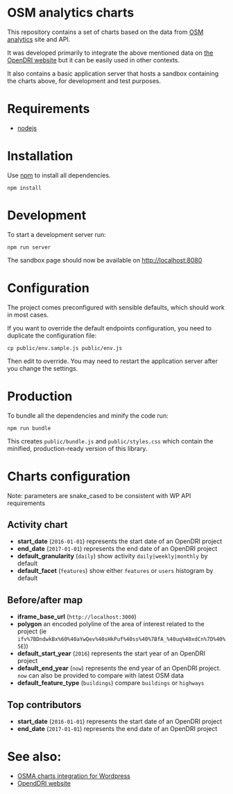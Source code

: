 # OSM analytics charts

This repository contains a set of charts based on the data from [OSM analytics](http://osm-analytics.org) site and API.

It was developed primarily to integrate the above mentioned data on [the OpenDRI website](https://opendri.org) but it can be easily used in other contexts.

It also contains a basic application server that hosts a sandbox containing the charts above, for development and test purposes.

# Requirements

- [nodejs](https://nodejs.org/en/)

# Installation

Use [npm](https://www.npmjs.com/) to install all dependencies.

```
npm install
```

# Development

To start a development server run:

```
npm run server
```

The sandbox page should now be available on [http://localhost:8080](http://localhost:8080)

# Configuration

The project comes preconfigured with sensible defaults, which should work in most cases. 

If you want to override the default endpoints configuration, you need to duplicate the configuration file:

```
cp public/env.sample.js public/env.js
```

Then edit to override. You may need to restart the application server after you change the settings.

# Production

To bundle all the dependencies and minify the code run:

```
npm run bundle
```

This creates `public/bundle.js` and `public/styles.css` which contain the minified, production-ready version of this library.


# Charts configuration

Note: parameters are snake_cased to be consistent with WP API requirements

## Activity chart

- __start_date__ (`2016-01-01`) represents the start date of an OpenDRI project
- __end_date__ (`2017-01-01`) represents the end date of an OpenDRI project
- __default_granularity__ (`daily`) show activity `daily|weekly|monthly` by default
- __default_facet__ (`features`) show either `features` or `users` histogram by default

## Before/after map

- __iframe_base_url__ (`http://localhost:3000`) 
- __polygon__ an encoded polyline of the area of interest related to the project (ie `ifv%7BDndwkBx%60%40aYwQev%40sHkPuf%40ss%40%7BfA_%40uq%40xdCn%7D%40%5E`))
- __default_start_year__ (`2016`) represents the start year of an OpenDRI project
- __default_end_year__ (`now`) represents the end year of an OpenDRI project. `now` can also be provided to compare with latest OSM data
- __default_feature_type__ (`buildings`) compare `buildings` or `highways`

## Top contributors

- __start_date__ (`2016-01-01`) represents the start date of an OpenDRI project
- __end_date__ (`2017-01-01`) represents the end date of an OpenDRI project

# See also:

- [OSMA charts integration for Wordpress](https://github.com/Vizzuality/wp-osma-charts)
- [OpendDRI website](github.com/GFDRR/opendri-website)